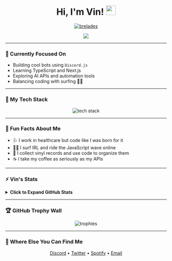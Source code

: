 <h1 align="center">
  Hi, I'm Vin!  
  <a href="https://github.com/brelades" target="_self">
    <img src="https://media.giphy.com/media/hvRJCLFzcasrR4ia7z/giphy.gif" width="30">
  </a>
</h1>

<p align="center">
  <a href="https://github.com/brelades">
    <img src="https://img.shields.io/github/followers/brelades?label=Followers" alt="brelades" />
  </a>
</p>

<p align="center">
  <a href="https://github.com/brelades">
    <img src="https://readme-typing-svg.herokuapp.com?lines=Surfer,%20Music%20Lover,%20Healthcare%20Assistant&center=true&width=600&height=45&speed=50&loop=1">
  </a>
</p>

---

### 🎯 Currently Focused On
- Building cool bots using `Discord.js`
- Learning TypeScript and Next.js
- Exploring AI APIs and automation tools
- Balancing coding with surfing 🏄‍♂️

---

### 🤖 My Tech Stack

<p align="center">
  <img src="https://skillicons.dev/icons?i=js,ts,py,nodejs,discord,git,vscode" alt="tech stack" />
</p>

---

### 🧠 Fun Facts About Me

- 🩺 I work in healthcare but code like I was born for it  
- 🏄‍♂️ I surf IRL and ride the JavaScript wave online  
- 🎵 I collect vinyl records and use code to organize them  
- ☕ I take my coffee as seriously as my APIs  

---

### ⚡ Vin's Stats

<details>
  <summary><b>Click to Expand GitHub Stats</b></summary>
  <br/>
  <p align="center">
    <a href="https://github.com/brelades">
      <img width="49.5%" src="https://github-readme-stats.vercel.app/api?username=brelades&show_icons=true" alt="GitHub Stats" />
      <img width="49.5%" src="https://github-readme-streak-stats.herokuapp.com/?user=brelades" alt="GitHub Streak" />
    </a>
  </p>
</details>

---

### 🏆 GitHub Trophy Wall

<p align="center">
  <img src="https://github-profile-trophy.vercel.app/?username=brelades&theme=onedark&margin-w=10&no-frame=true" alt="trophies" />
</p>

---

### 🧭 Where Else You Can Find Me

<p align="center">
  <a href="https://discord.com/users/YOUR_DISCORD_ID" target="_blank">Discord</a> •
  <a href="https://twitter.com/YOUR_HANDLE" target="_blank">Twitter</a> •
  <a href="https://open.spotify.com/user/YOUR_SPOTIFY_ID" target="_blank">Spotify</a> •
  <a href="mailto:your@email.com">Email</a>
</p>
